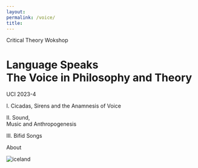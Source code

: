 ```yaml
--- 
layout: 
permalink: /voice/
title:
---
```


<link rel="stylesheet" href="https://unpkg.com/tachyons@4.12.0/css/tachyons.min.css"/>
<main class="cf pa3 pa4-m pa5-l mw9 center">
  <div class="fr w-100 w-80-l">
    <p class="f6 helvetica">
      Critical Theory Wokshop
    </p>
    <h1 class="f2 f1-l lh-title helvetica mt0 mb4 mb5-ns">
      Language Speaks<br class="dn helvetica db-ns"> The Voice in Philosophy and Theory
    </h1>
  </div>
  <div class="f6 lh-copy fl w-100 mb4">
    <div class="fl-ns w-100 w-20-l helvetica pr3-m pr5-l">
      <p> 
        UCI 2023-4 
      </p> 
    </div>
    <div class="fl-ns w-50-m w-20-l b helvetica pr3-m pr5-l">
      <p>
        I. Cicadas, Sirens and the Anamnesis of Voice
      </p> 
    </div>
    <div class="fl-ns w-50-m w-20-l b helvetica pr3-m pr5-l">
      <p>
        II. Sound, <br class="dn helvetica db-l"> Music and Anthropogenesis
      </p> 
    </div>
    <div class="fl-ns w-50-m w-20-l b helvetica pr3-m pr5-l">
      <p>
        III. Bifid Songs
      </p>
    </div>
    <div class="fl-ns w-50-m w-20-l helvetica pr3-m pr5-l">
      <p>
        About
      </p>
    </div>
  </div>
  <img src="http://mrmrs.github.io/photos/u/007.jpg" class="db" alt="iceland"/>
</main>

